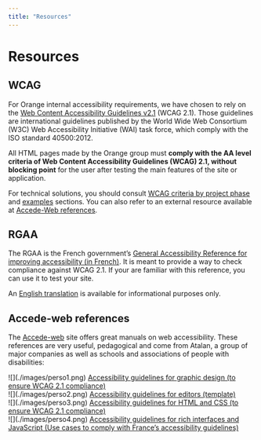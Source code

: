 ```yaml
---
title: "Resources"
---
```


# Resources

## WCAG

For Orange internal accessibility requirements, we have chosen to rely on the [Web Content Accessibility Guidelines v2.1](https://www.w3.org/TR/WCAG21/) (<abbr>WCAG</abbr> 2.1). Those guidelines are international guidelines published by the World Wide Web Consortium (<abbr>W3C</abbr>) Web Accessibility Initiative (<abbr>WAI</abbr>) task force, which comply with the <abbr>ISO</abbr> standard 40500:2012.

All <abbr>HTML</abbr> pages made by the Orange group must **comply with the AA level criteria of Web Content Accessibility Guidelines (<abbr>WCAG</abbr>) 2.1, without blocking point** for the user after testing the main features of the site or application.

For technical solutions, you should consult [WCAG criteria by project phase](./incontournables.html) and [examples](./exemples.html) sections. You can also refer to an external resource available at [Accede-Web references](http://wiki.accede-web.com/en/home).

## <abbr>RGAA</abbr>

The <abbr>RGAA</abbr> is the French government’s [General Accessibility Reference for improving accessibility (in French)](https://www.numerique.gouv.fr/publications/rgaa-accessibilite/). It is meant to provide a way to check compliance against <abbr>WCAG</abbr> 2.1.
If your are familiar with this reference, you can use it to test your site.

An [English translation](https://disic.github.io/rgaa_referentiel_en/introduction-RGAA.html) is available for informational purposes only. 

## Accede-web references

The [Accede-web](http://wiki.accede-web.com/en/) site offers great manuals on web accessibility. These references are very useful, pedagogical and come from Atalan, a group of major companies as well as schools and associations of people with disabilities: 
  
<div class="perso col-sm-12 col-md-6 col-lg-3">
    ![](./images/perso1.png) 
    <a href="http://wiki.accede-web.com/en/notices/graphique-ergonomique" class="btn btn-info">Accessibility guidelines for graphic design (to ensure <abbr>WCAG</abbr> 2.1 compliance)</a>
</div>
<div class="perso col-sm-12 col-md-6 col-lg-3">
    ![](./images/perso2.png)    
    <a href="http://wiki.accede-web.com/en/notices/contributeurs" class="btn btn-info">Accessibility guidelines for editors (template)</a>
</div>
<div class="perso col-sm-12 col-md-6 col-lg-3">
    ![](./images/perso3.png)  
    <a href="http://wiki.accede-web.com/en/notices/html-css" class="btn btn-info">Accessibility guidelines for <abbr>HTML</abbr> and <abbr>CSS</abbr> (to ensure <abbr>WCAG</abbr> 2.1 compliance)</a>
</div>
<div class="perso col-sm-12 col-md-6 col-lg-3">
    ![](./images/perso4.png)  
    <a href="http://wiki.accede-web.com/en/notices/interfaces-riches-javascript" class="btn btn-info">Accessibility guidelines for rich interfaces and JavaScript (Use cases to comply with France’s accessibility guidelines)</a>
</div>      
